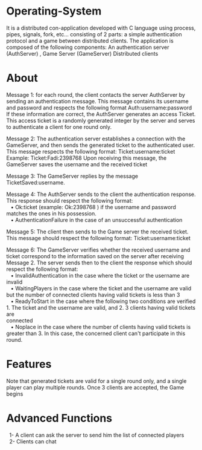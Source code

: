 # Operating-System
It is a distributed con-application developed with C language using process, pipes, signals, fork, etc...  consisting of 2 parts: a simple authentication protocol and a game between distributed clients.    The application is composed of the following components:  An authentication server (AuthServer) , Game Server (GameServer)  Distributed clients

# About
Message 1: for each round, the client contacts the server AuthServer by sending an authentication message. This message contains its username and password and respects the following format Auth:username:password If these information are correct, the AuthServer generates an access Ticket. This access ticket is a randomly generated integer by the server and serves to authenticate a client for one round only.

Message 2: The authentication server establishes a connection with the GameServer, and then sends the generated ticket to the authenticated user. This message respects the following format: Ticket:username:ticket Example: Ticket:Fadi:2398768 Upon receiving this message, the GameServer saves the username and the received ticket

Message 3: The GameServer replies by the message TicketSaved:username.

Message 4: The AuthServer sends to the client the authentication response. This response should respect the following format:<br />
   &nbsp;&nbsp;  • Ok:ticket (example: Ok:2398768 ) if the username and password matches the ones in his possession. <br />
  &nbsp;&nbsp;   • AuthenticationFailure in the case of an unsuccessful authentication<br />
     
     
Message 5: The client then sends to the Game server the received ticket. This message should respect the following format: Ticket:username:ticket 

Message 6: The GameServer verifies whether the received username and ticket correspond to the information saved on the server after receiving Message 2. The server sends then to the client the response which should respect the following format:<br />
 &nbsp;&nbsp;   •  InvalidAuthentication in the case where the ticket or the username are invalid<br />
  &nbsp;&nbsp;  •  WaitingPlayers in the case where the ticket and the username are valid but the number of connected clients having valid tickets is less than 3 <br />
   &nbsp;&nbsp; •  ReadyToStart in the case where the following two conditions are verified 1. The ticket and the username are valid, and 2. 3 clients having valid tickets are<br />            connected<br />
  &nbsp;&nbsp; • Noplace in the case where the number of clients having valid tickets is greater than 3. In this case, the concerned client can't participate in this round. <br />
   
   
# Features
Note that generated tickets are valid for a single round only, and a single player can play multiple rounds.  Once 3 clients are accepted, the Game begins


# Advanced Functions
&nbsp;&nbsp;1- A client can ask the server to send him the list of connected players<br />
&nbsp;&nbsp;2- Clients can chat
